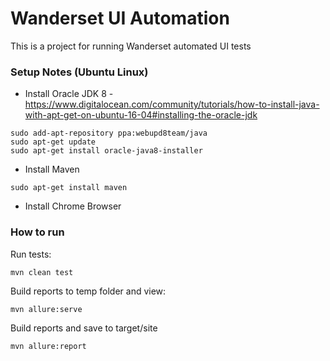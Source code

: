 Wanderset UI Automation
========================

This is a project for running Wanderset automated UI tests 

### Setup Notes (Ubuntu Linux)
 
* Install Oracle JDK 8 - https://www.digitalocean.com/community/tutorials/how-to-install-java-with-apt-get-on-ubuntu-16-04#installing-the-oracle-jdk
```
sudo add-apt-repository ppa:webupd8team/java
sudo apt-get update
sudo apt-get install oracle-java8-installer
```
* Install Maven
```
sudo apt-get install maven
``` 
* Install Chrome Browser

### How to run

Run tests:
```
mvn clean test
```

Build reports to temp folder and view:    
```
mvn allure:serve
```
Build reports and save to target/site
```
mvn allure:report
```


